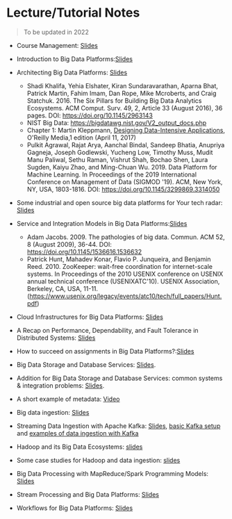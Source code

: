 # Lecture/Tutorial Notes

>To be updated in 2022

* Course Management: [Slides](pdfs/module0-lecture0-coursemanagement.pdf)
* Introduction to Big Data Platforms:[Slides](pdfs/module1-lecture1-1-intro-v0.3.1.pdf)
* Architecting Big Data Platforms: [Slides](pdfs/module1-lecture1-2-architectingbigplatforms-v0.3.pdf)
  - Shadi Khalifa, Yehia Elshater, Kiran Sundaravarathan, Aparna Bhat, Patrick Martin, Fahim Imam, Dan Rope, Mike Mcroberts, and Craig Statchuk. 2016. The Six Pillars for Building Big Data Analytics Ecosystems. ACM Comput. Surv. 49, 2, Article 33 (August 2016), 36 pages. DOI: https://doi.org/10.1145/2963143
  - NIST Big Data: https://bigdatawg.nist.gov/V2_output_docs.php
  - Chapter 1: Martin Kleppmann, [Designing Data-Intensive Applications](http://dataintensive.net/), O'Reilly Media,1 edition (April 11, 2017)
  - Pulkit Agrawal, Rajat Arya, Aanchal Bindal, Sandeep Bhatia, Anupriya Gagneja, Joseph Godlewski, Yucheng Low, Timothy Muss, Mudit Manu Paliwal, Sethu Raman, Vishrut Shah, Bochao Shen, Laura Sugden, Kaiyu Zhao, and Ming-Chuan Wu. 2019. Data Platform for Machine Learning. In Proceedings of the 2019 International Conference on Management of Data (SIGMOD '19). ACM, New York, NY, USA, 1803-1816. DOI: https://doi.org/10.1145/3299869.3314050

* Some industrial and open source big data platforms for Your tech radar: [Slides](pdfs/tutorial-walkaround-techradar-v0.3.pdf)
* Service and Integration Models in Big Data Platforms:[Slides](pdfs/module1-lecture2-0-integrationbdp-v0.3.pdf)
  - Adam Jacobs. 2009. The pathologies of big data. Commun. ACM 52, 8 (August 2009), 36-44. DOI: https://doi.org/10.1145/1536616.1536632
  - Patrick Hunt, Mahadev Konar, Flavio P. Junqueira, and Benjamin Reed. 2010. ZooKeeper: wait-free coordination for internet-scale systems. In Proceedings of the 2010 USENIX conference on USENIX annual technical conference (USENIXATC'10). USENIX Association, Berkeley, CA, USA, 11-11. (https://www.usenix.org/legacy/events/atc10/tech/full_papers/Hunt.pdf)

* Cloud Infrastructures for Big Data Platforms: [Slides](pdfs/module1-cloudinfrastructuresandservices-v0.3.pdf)
* A Recap on Performance, Dependability, and Fault Tolerance in Distributed Systems: [Slides](pdfs/performance-dependability-refresh_Truong.pdf)
* How to succeed on assignments in Big Data Platforms?:[Slides]()
* Big Data Storage and Database Services: [Slides]().
* Addition for Big Data Storage and Database Services: common systems & integration problems: [Slides]().
* A short example of metadata: [Video](https://aalto.cloud.panopto.eu/Panopto/Pages/Viewer.aspx?id=e54ba118-53c1-4097-9b12-acc2013ddb4f)
* Big data ingestion: [Slides]()
* Streaming Data Ingestion with Apache Kafka: [Slides](), [basic Kafka setup](https://version.aalto.fi/gitlab/bigdataplatforms/cs-e4640/-/tree/master/tutorials/basickafka) and [examples of data ingestion with Kafka](https://version.aalto.fi/gitlab/bigdataplatforms/cs-e4640/-/tree/master/tutorials/cloud-data-pipeline)
* Hadoop and its Big Data Ecosystems: [slides]()
* Some case studies for Hadoop and data ingestion: [slides]()
* Big Data Processing with MapReduce/Spark Programming Models: [Slides]()
* Stream Processing and Big Data Platforms: [Slides]()
* Workflows for Big Data Platforms: [Slides]()
